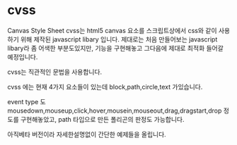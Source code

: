 # cvss
Canvas Style Sheet
cvss는 html5 canvas 요소를 스크립트상에서 css와 같이 사용하기 위해 제작된 javascript libary 입니다.
제대로는 처음 만들어보는 javascript libary라 좀 어색한 부분도있지만,
기능을 구현해놓고 그다음에 제대로 최적화 들어갈 예정입니다.

cvss는 직관적인 문법을 사용합니다.

cvss 에는 현재 4가지 요소들이 있는데
block,path,circle,text 가있습니다.

event type 도 mousedown,mouseup,click,hover,mousein,mouseout,drag,dragstart,drop 정도를 구현해놓았고,
path 타입으로 만든 폴리곤의 판정도 가능합니다.

아직베타 버전이라 자세한설명없이 간단한 예제들을 올립니다.
